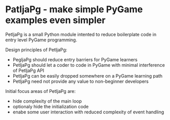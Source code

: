 # PatljaPg - make simple PyGame examples even simpler

PetljaPg is a small Python module intented to reduce boilerplate code in entry level PyGame programming.

Design principles of PetljaPg:

- PegljaPg should reduce entry barriers for PyGame learners
- PetljaPg should let a coder to code in PyGame with minimal interference of PetljaPg API
- PetljaPg can be easily dropped somewhere on a PyGame learning path
- PetljaPg need not provide any value to non-beginner developers


Initial focus areas of PetljaPg are:
- hide complexity of the main loop
- optionaly hide the initialization code
- enabe some user interaction with reduced complexity of event handling
